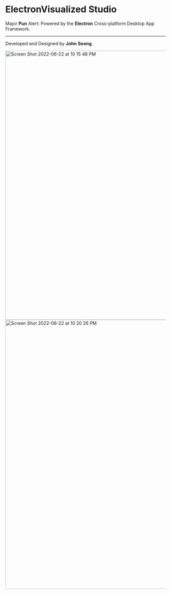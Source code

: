 # ElectronVisualized Studio

Major **Pun** Alert: Powered by the **Electron** Cross-platform Desktop App Framework.

---

Developed and Designed by **John Seong**.

<img width="846" alt="Screen Shot 2022-06-22 at 10 15 48 PM" src="https://user-images.githubusercontent.com/35755386/175192848-47c5e5b8-7b27-4c1e-95dc-07faf43fdc1f.png">

<img width="846" alt="Screen Shot 2022-06-22 at 10 20 26 PM" src="https://user-images.githubusercontent.com/35755386/175193318-7f01c06b-1880-47c1-ab7d-7f3ac8a3821a.png">
